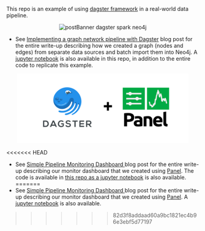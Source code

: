 This repo is an example of using [dagster framework](https://docs.dagster.io/) in a real-world data pipeline.

<div style="text-align:center"><img src="docs/images/postBanner.png" alt="postBanner dagster spark neo4j" width="650" ></div>


* See [Implementing a graph network pipeline with Dagster](https://dev.to/sephib/implementing-a-graph-network-pipeline-with-dagster-3i3a) blog post for the entire write-up describing how we created a graph (nodes and edges) from separate data sources and batch import them into Neo4j. A [jupyter notebook](https://github.com/sephib/dagster-graph-project/tree/master/notebooks/dagster_pipeline_blog.ipynb) is also available in this repo, in addition to the entire code to replicate this example.    


<div style="text-align:center"><img src="docs/images/monitorpostBanner.png" alt="postBanner dagster spark neo4j" width="450" ></div>


<<<<<<< HEAD
* See [Simple Pipeline Monitoring Dashboard ](https://dev.to/sephib/simple-pipeline-monitoring-dashboard-386p) blog post for the entire write-up describing our monitor dashboard that we created using [Panel](https://panel.holoviz.org/). The code is available in [this repo as a jupyter notebook](https://github.com/sephib/dagster-graph-project/tree/master/notebooks/dashboard_blog.ipynb) is also available.  
=======
* See [Simple Pipeline Monitoring Dashboard ](https://dev.to/sephib/simple-pipeline-monitoring-dashboard-386p) blog post for the entire write-up describing our monitor dashboard that we created using [Panel](https://panel.holoviz.org/). A [jupyter notebook](https://github.com/sephib/dagster-graph-project/tree/master/notebooks/dashboard_blog.ipynb) is also available.  
>>>>>>> 82d3f8addaad60a9bc1821ec4b96e3ebf5d77197
